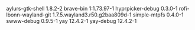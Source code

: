 aylurs-gtk-shell 1.8.2-2
brave-bin 1:1.73.97-1
hyprpicker-debug 0.3.0-1
rofi-lbonn-wayland-git 1.7.5.wayland3.r50.g2baa809d-1
simple-mtpfs 0.4.0-1
swww-debug 0.9.5-1
yay 12.4.2-1
yay-debug 12.4.2-1
